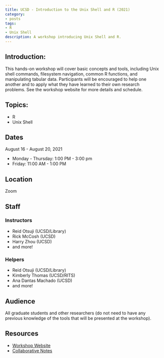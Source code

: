 ```yaml
---
title: UCSD - Introduction to the Unix Shell and R (2021)
category:
- posts
tags:
- R
- Unix Shell
description: A workshop introducing Unix Shell and R.
---
```


## Introduction:
This hands-on workshop will cover basic concepts and tools, including Unix shell commands, filesystem navigation, common R functions, and manipulating tabular data. Participants will be encouraged to help one another and to apply what they have learned to their own research problems. See the workshop website for more details and schedule.


## Topics:
* R
* Unix Shell


## Dates
August 16 - August 20, 2021
* Monday - Thursday: 1:00 PM - 3:00 pm
* Friday: 11:00 AM - 1:00 PM


## Location
Zoom


## Staff

### Instructors
* Reid Otsuji (UCSD/Library)
* Rick McCosh (UCSD)
* Harry Zhou (UCSD)
* and more!

### Helpers
* Reid Otsuji (UCSD/Library)
* Kimberly Thomas (UCSD/RITS)
* Ana Dantas Machado (UCSD)
* and more!


## Audience
All graduate students and other researchers (do not need to have any previous knowledge of the tools that will be presented at the workshop).

## Resources

* [Workshop Website](https://kthoma2484.github.io/2021-HWSPH-ucsd/)
* [Collaborative Notes](https://pad.carpentries.org/UCSD-Carpentry-Shell-2021-08-16)
